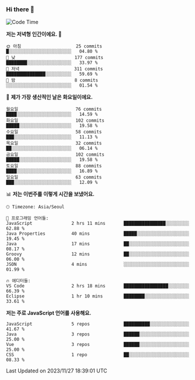 ### Hi there 👋

<!--
**hi-aa/hi-aa** is a ✨ _special_ ✨ repository because its `README.md` (this file) appears on your GitHub profile.

Here are some ideas to get you started:

- 🔭 I’m currently working on ...
- 🌱 I’m currently learning ...
- 👯 I’m looking to collaborate on ...
- 🤔 I’m looking for help with ...
- 💬 Ask me about ...
- 📫 How to reach me: ...
- 😄 Pronouns: ...
- ⚡ Fun fact: ...
-->

<!--START_SECTION:waka-->
![Code Time](http://img.shields.io/badge/Code%20Time-36%20hrs%2031%20mins-blue)

**저는 저녁형 인간이에요. 🦉** 

```text
🌞 아침                     25 commits          █░░░░░░░░░░░░░░░░░░░░░░░░   04.80 % 
🌆 낮　                     177 commits         ████████░░░░░░░░░░░░░░░░░   33.97 % 
🌃 저녁                     311 commits         ███████████████░░░░░░░░░░   59.69 % 
🌙 밤　                     8 commits           ░░░░░░░░░░░░░░░░░░░░░░░░░   01.54 % 
```
📅 **제가 가장 생산적인 날은 화요일이에요.** 

```text
월요일                      76 commits          ████░░░░░░░░░░░░░░░░░░░░░   14.59 % 
화요일                      102 commits         █████░░░░░░░░░░░░░░░░░░░░   19.58 % 
수요일                      58 commits          ███░░░░░░░░░░░░░░░░░░░░░░   11.13 % 
목요일                      32 commits          ██░░░░░░░░░░░░░░░░░░░░░░░   06.14 % 
금요일                      102 commits         █████░░░░░░░░░░░░░░░░░░░░   19.58 % 
토요일                      88 commits          ████░░░░░░░░░░░░░░░░░░░░░   16.89 % 
일요일                      63 commits          ███░░░░░░░░░░░░░░░░░░░░░░   12.09 % 
```


📊 **저는 이번주를 이렇게 시간을 보냈어요.** 

```text
🕑︎ Timezone: Asia/Seoul

💬 프로그래밍 언어들: 
JavaScript               2 hrs 11 mins       ████████████████░░░░░░░░░   62.88 % 
Java Properties          40 mins             █████░░░░░░░░░░░░░░░░░░░░   19.45 % 
Java                     17 mins             ██░░░░░░░░░░░░░░░░░░░░░░░   08.17 % 
Groovy                   12 mins             ██░░░░░░░░░░░░░░░░░░░░░░░   06.00 % 
JSON                     4 mins              ░░░░░░░░░░░░░░░░░░░░░░░░░   01.99 % 

🔥 에디터들: 
VS Code                  2 hrs 18 mins       █████████████████░░░░░░░░   66.39 % 
Eclipse                  1 hr 10 mins        ████████░░░░░░░░░░░░░░░░░   33.61 % 
```

**저는 주로 JavaScript 언어를 사용해요.** 

```text
JavaScript               5 repos             ██████████░░░░░░░░░░░░░░░   41.67 % 
Java                     3 repos             ██████░░░░░░░░░░░░░░░░░░░   25.00 % 
Vue                      3 repos             ██████░░░░░░░░░░░░░░░░░░░   25.00 % 
CSS                      1 repo              ██░░░░░░░░░░░░░░░░░░░░░░░   08.33 % 
```




 Last Updated on 2023/11/27 18:39:01 UTC
<!--END_SECTION:waka-->
